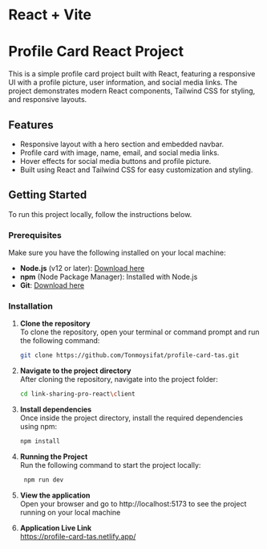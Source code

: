 # React + Vite

# Profile Card React Project

This is a simple profile card project built with React, featuring a responsive UI with a profile picture, user information, and social media links. The project demonstrates modern React components, Tailwind CSS for styling, and responsive layouts.

## Features
- Responsive layout with a hero section and embedded navbar.
- Profile card with image, name, email, and social media links.
- Hover effects for social media buttons and profile picture.
- Built using React and Tailwind CSS for easy customization and styling.

## Getting Started

To run this project locally, follow the instructions below.

### Prerequisites

Make sure you have the following installed on your local machine:

- **Node.js** (v12 or later): [Download here](https://nodejs.org/)
- **npm** (Node Package Manager): Installed with Node.js
- **Git**: [Download here](https://git-scm.com/)

### Installation

1. **Clone the repository**  
   To clone the repository, open your terminal or command prompt and run the following command:

   ```bash
   git clone https://github.com/Tonmoysifat/profile-card-tas.git

2. **Navigate to the project directory** <br>
   After cloning the repository, navigate into the project folder:
    ```bash
    cd link-sharing-pro-react\client
   
3. **Install dependencies** <br>
   Once inside the project directory, install the required dependencies using npm:

    ```bash
    npm install

4. **Running the Project** <br>
   Run the following command to start the project locally:
   ```bash
    npm run dev
5. **View the application** <br>
   Open your browser and go to http://localhost:5173 to see the project running on your local machine


6. **Application Live Link** <br>
   https://profile-card-tas.netlify.app/